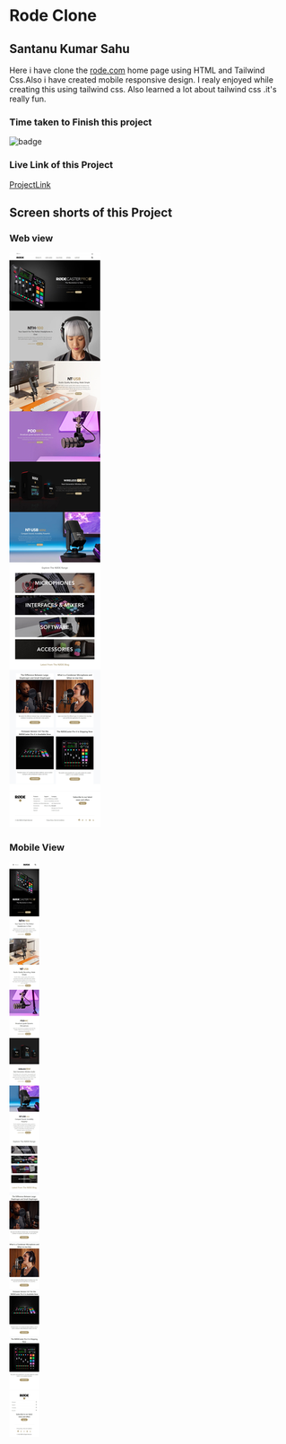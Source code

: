 
# Rode Clone

## Santanu Kumar Sahu

Here i have clone the [rode.com](https://rode.com/en) home page using HTML and Tailwind Css.Also i have created mobile responsive design. I realy enjoyed while creating this using tailwind css. Also learned a lot about tailwind css .it's really fun.

### Time taken to Finish this project
![badge](https://img.shields.io/badge/Time%20Taken-12hr50min-brightgreen)

### Live Link of this Project
[ProjectLink](https://fsjswdproject17rodeclone.netlify.app/)

## Screen shorts of this Project

### Web view
![Web view](/screenshots/web-view.jpeg)

### Mobile View
![Mobile view](/screenshots/mobile-view.jpeg)